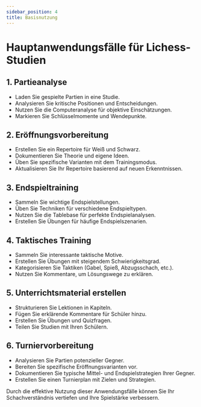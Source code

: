 ```yaml
---
sidebar_position: 4
title: Basisnutzung
---
```

# Hauptanwendungsfälle für Lichess-Studien

## 1. Partieanalyse

- Laden Sie gespielte Partien in eine Studie.
- Analysieren Sie kritische Positionen und Entscheidungen.
- Nutzen Sie die Computeranalyse für objektive Einschätzungen.
- Markieren Sie Schlüsselmomente und Wendepunkte.

## 2. Eröffnungsvorbereitung

- Erstellen Sie ein Repertoire für Weiß und Schwarz.
- Dokumentieren Sie Theorie und eigene Ideen.
- Üben Sie spezifische Varianten mit dem Trainingsmodus.
- Aktualisieren Sie Ihr Repertoire basierend auf neuen Erkenntnissen.

## 3. Endspieltraining

- Sammeln Sie wichtige Endspielstellungen.
- Üben Sie Techniken für verschiedene Endspieltypen.
- Nutzen Sie die Tablebase für perfekte Endspielanalysen.
- Erstellen Sie Übungen für häufige Endspielszenarien.

## 4. Taktisches Training

- Sammeln Sie interessante taktische Motive.
- Erstellen Sie Übungen mit steigendem Schwierigkeitsgrad.
- Kategorisieren Sie Taktiken (Gabel, Spieß, Abzugsschach, etc.).
- Nutzen Sie Kommentare, um Lösungswege zu erklären.

## 5. Unterrichtsmaterial erstellen

- Strukturieren Sie Lektionen in Kapiteln.
- Fügen Sie erklärende Kommentare für Schüler hinzu.
- Erstellen Sie Übungen und Quizfragen.
- Teilen Sie Studien mit Ihren Schülern.

## 6. Turniervorbereitung

- Analysieren Sie Partien potenzieller Gegner.
- Bereiten Sie spezifische Eröffnungsvarianten vor.
- Dokumentieren Sie typische Mittel- und Endspielstrategien Ihrer Gegner.
- Erstellen Sie einen Turnierplan mit Zielen und Strategien.

Durch die effektive Nutzung dieser Anwendungsfälle können Sie Ihr Schachverständnis vertiefen und Ihre Spielstärke verbessern.
